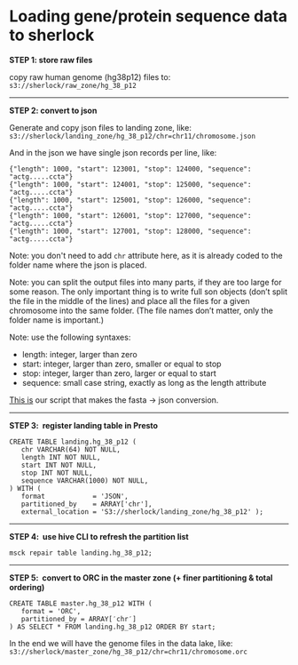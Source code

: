 # Loading gene/protein sequence data to sherlock

**STEP 1: store raw files**

copy raw human genome (hg38p12) files to: `s3://sherlock/raw_zone/hg_38_p12`

---

**STEP 2: convert to json**

Generate and copy json files to landing zone, like:
`s3://sherlock/landing_zone/hg_38_p12/chr=chr11/chromosome.json`

And in the json we have single json records per line, like:

```
{"length": 1000, "start": 123001, "stop": 124000, "sequence": "actg.....ccta"}
{"length": 1000, "start": 124001, "stop": 125000, "sequence": "actg.....ccta"}
{"length": 1000, "start": 125001, "stop": 126000, "sequence": "actg.....ccta"}
{"length": 1000, "start": 126001, "stop": 127000, "sequence": "actg.....ccta"}
{"length": 1000, "start": 127001, "stop": 128000, "sequence": "actg.....ccta"}
```
Note: you don't need to add `chr` attribute here, as it is already coded to the folder name where the json is placed.

Note: you can split the output files into many parts, if they are too large for some reason. The only important thing is to write full son objects (don’t split the file in the middle of the lines) and place all the files for a given chromosome into the same folder. (The file names don’t matter, only the folder name is important.)

Note: use the following syntaxes:
- length: integer, larger than zero
- start: integer, larger than zero, smaller or equal to stop
- stop: integer, larger than zero, larger or equal to start
- sequence: small case string, exactly as long as the length attribute 

[This is](https://github.com/NetBiol/sherlock/tree/master/loaders/hg38_human_genome) our script that makes the fasta -> json conversion.

---

**STEP 3:  register landing table in Presto  **


```
CREATE TABLE landing.hg_38_p12 (
   chr VARCHAR(64) NOT NULL,
   length INT NOT NULL,
   start INT NOT NULL,
   stop INT NOT NULL,
   sequence VARCHAR(1000) NOT NULL,
) WITH (
   format            = 'JSON',
   partitioned_by    = ARRAY['chr'],
   external_location = 'S3://sherlock/landing_zone/hg_38_p12' );
```

---

**STEP 4:  use hive CLI to refresh the partition list**  

```
msck repair table landing.hg_38_p12;
```

---

**STEP 5:  convert to ORC in the master zone (+ finer partitioning & total ordering)**

```
CREATE TABLE master.hg_38_p12 WITH (
   format = 'ORC',
   partitioned_by = ARRAY[′chr′]
) AS SELECT * FROM landing.hg_38_p12 ORDER BY start;
```

In the end we will have the genome files in the data lake, like:
`s3://sherlock/master_zone/hg_38_p12/chr=chr11/chromosome.orc`
